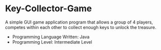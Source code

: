# Key-Collector-Game
A simple GUI game application program that allows a group of 4 players, competes within each other to collect enough keys to unlock the treasure.

* Programming Language Written: Java
* Programming Level: Intermediate Level
